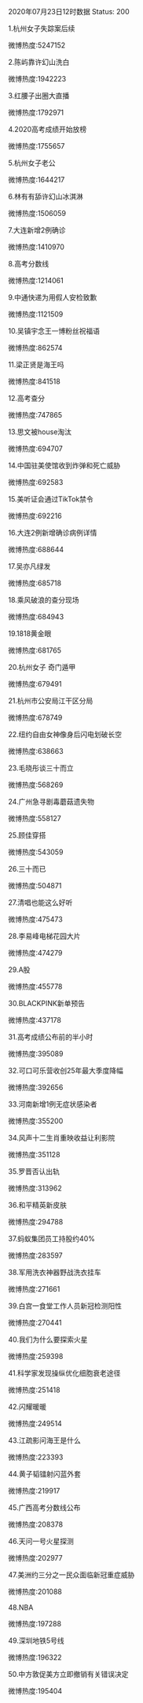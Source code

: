 2020年07月23日12时数据
Status: 200

1.杭州女子失踪案后续

微博热度:5247152

2.陈屿靠许幻山洗白

微博热度:1942223

3.红腰子出圈大直播

微博热度:1792971

4.2020高考成绩开始放榜

微博热度:1755657

5.杭州女子老公

微博热度:1644217

6.林有有舔许幻山冰淇淋

微博热度:1506059

7.大连新增2例确诊

微博热度:1410970

8.高考分数线

微博热度:1214061

9.中通快递为用假人安检致歉

微博热度:1121509

10.吴镇宇念王一博粉丝祝福语

微博热度:862574

11.梁正贤是海王吗

微博热度:841518

12.高考查分

微博热度:747865

13.思文被house淘汰

微博热度:694707

14.中国驻美使馆收到炸弹和死亡威胁

微博热度:692583

15.美听证会通过TikTok禁令

微博热度:692216

16.大连2例新增确诊病例详情

微博热度:688644

17.吴亦凡绿发

微博热度:685718

18.乘风破浪的查分现场

微博热度:684943

19.1818黄金眼

微博热度:681765

20.杭州女子 奇门遁甲

微博热度:679491

21.杭州市公安局江干区分局

微博热度:678749

22.纽约自由女神像身后闪电划破长空

微博热度:638663

23.毛晓彤谈三十而立

微博热度:568269

24.广州急寻剧毒蘑菇遗失物

微博热度:558127

25.顾佳穿搭

微博热度:543059

26.三十而已

微博热度:504871

27.清唱也能这么好听

微博热度:475473

28.李易峰电梯花园大片

微博热度:474279

29.A股

微博热度:455778

30.BLACKPINK新单预告

微博热度:437178

31.高考成绩公布前的半小时

微博热度:395089

32.可口可乐营收创25年最大季度降幅

微博热度:392656

33.河南新增1例无症状感染者

微博热度:355200

34.风声十二生肖重映收益让利影院

微博热度:351128

35.罗晋否认出轨

微博热度:313962

36.和平精英新皮肤

微博热度:294788

37.蚂蚁集团员工持股约40%

微博热度:283597

38.军用洗衣神器野战洗衣挂车

微博热度:271661

39.白宫一食堂工作人员新冠检测阳性

微博热度:270441

40.我们为什么要探索火星

微博热度:259398

41.科学家发现操纵优化细胞衰老途径

微博热度:251418

42.闪耀暖暖

微博热度:249514

43.江疏影问海王是什么

微博热度:223393

44.黄子韬镭射闪蓝外套

微博热度:219917

45.广西高考分数线公布

微博热度:208378

46.天问一号火星探测

微博热度:202977

47.美洲约三分之一民众面临新冠重症威胁

微博热度:201088

48.NBA

微博热度:197288

49.深圳地铁5号线

微博热度:196322

50.中方敦促美方立即撤销有关错误决定

微博热度:195404

